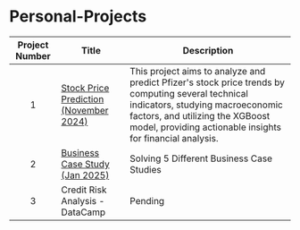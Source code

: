 # Personal-Projects
| Project Number | Title | Description |
| :-----------: | ----------- |----------- |
| 1 | [Stock Price Prediction (November 2024)](./Stock-Price-Prediction-November-2024) | This project aims to analyze and predict Pfizer's stock price trends by computing several technical indicators, studying macroeconomic factors, and utilizing the XGBoost model, providing actionable insights for financial analysis. |
| 2 | [Business Case Study (Jan 2025)](./Pricing-Case-Study-Jan-2025) | Solving 5 Different Business Case Studies | 
| 3 | Credit Risk Analysis - DataCamp | Pending |


